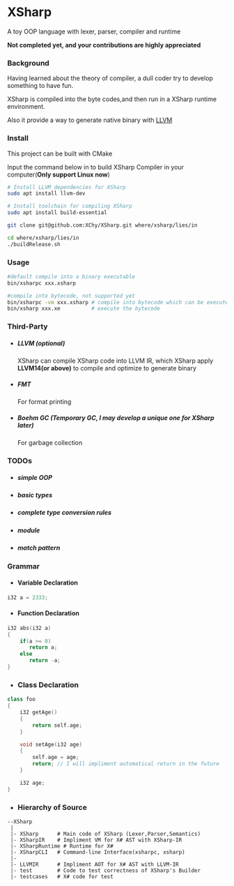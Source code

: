 # XSharp

A toy OOP language with lexer, parser, compiler and runtime

**Not completed yet, and your contributions are highly appreciated**

### Background

Having learned about the theory of compiler, a dull coder try to develop something to have fun.

XSharp is compiled into the byte codes,and then run in a XSharp runtime environment.

Also it provide a way to generate native binary with [LLVM](https://github.com/llvm/llvm-project)

### Install

This project can be built with CMake

Input the command below in to build XSharp Compiler in your computer(**Only support Linux now**)

```bash
# Install LLVM dependencies for XSharp
sudo apt install llvm-dev

# Install toolchain for compiling XSharp
sudo apt install build-essential

git clone git@github.com:XChy/XSharp.git where/xsharp/lies/in

cd where/xsharp/lies/in
./buildRelease.sh
```

### Usage

```bash
#default compile into a binary executable
bin/xsharpc xxx.xsharp

#compile into bytecode, not supported yet
bin/xsharpc -vm xxx.xsharp # compile into bytecode which can be executed by XSharp's VM
bin/xsharp xxx.xe          # execute the bytecode
```

### Third-Party

- ##### **LLVM** (**optional**)

  XSharp can compile XSharp code into LLVM IR, which XSharp apply **LLVM14(or above)** to compile and optimize to generate binary

- ##### **FMT**

  For format printing

- ##### **Boehm GC** (**Temporary GC, I may develop a unique one for XSharp later**)

  For garbage collection

### TODOs

- ##### simple OOP
- ##### basic types
- ##### complete type conversion rules
- ##### module
- ##### match pattern

### Grammar

- #### Variable Declaration

```C++
i32 a = 2333;
```

- #### Function Declaration

```C++
i32 abs(i32 a)
{
    if(a >= 0)
       return a;
	else
       return -a;
}
```

- ### Class Declaration

```C++
class foo
{
    i32 getAge()
    {
        return self.age;
    }

    void setAge(i32 age)
    {
        self.age = age;
        return; // I will impliment automatical return in the future
    }

    i32 age;
}

```

- ### Hierarchy of Source

```
--XSharp
 |
 |- XSharp      # Main code of XSharp (Lexer,Parser,Semantics)
 |- XSharpIR    # Impliment VM for X# AST with XSharp-IR
 |- XSharpRuntime # Runtime for X#
 |- XSharpCLI   # Command-line Interface(xsharpc, xsharp)
 |-
 |- LLVMIR      # Impliment AOT for X# AST with LLVM-IR
 |- test        # Code to test correctness of XSharp's Builder
 |- testcases   # X# code for test
```
